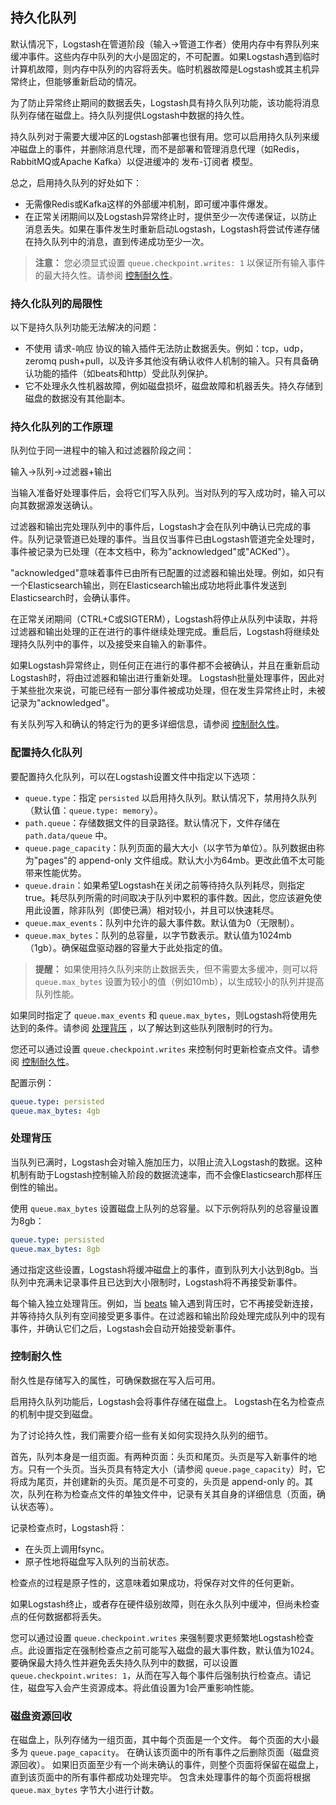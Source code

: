 ## 持久化队列

默认情况下，Logstash在管道阶段（输入→管道工作者）使用内存中有界队列来缓冲事件。这些内存中队列的大小是固定的，不可配置。如果Logstash遇到临时计算机故障，则内存中队列的内容将丢失。临时机器故障是Logstash或其主机异常终止，但能够重新启动的情况。

为了防止异常终止期间的数据丢失，Logstash具有持久队列功能，该功能将消息队列存储在磁盘上。持久队列提供Logstash中数据的持久性。

持久队列对于需要大缓冲区的Logstash部署也很有用。您可以启用持久队列来缓冲磁盘上的事件，并删除消息代理，而不是部署和管理消息代理（如Redis，RabbitMQ或Apache Kafka）以促进缓冲的 发布-订阅者 模型。

总之，启用持久队列的好处如下：

- 无需像Redis或Kafka这样的外部缓冲机制，即可缓冲事件爆发。
- 在正常关闭期间以及Logstash异常终止时，提供至少一次传递保证，以防止消息丢失。如果在事件发生时重新启动Logstash，Logstash将尝试传递存储在持久队列中的消息，直到传递成功至少一次。

> **注意：**
> 您必须显式设置 `queue.checkpoint.writes: 1` 以保证所有输入事件的最大持久性。请参阅 [控制耐久性](#控制耐久性)。

### 持久化队列的局限性

以下是持久队列功能无法解决的问题：

- 不使用 请求-响应 协议的输入插件无法防止数据丢失。例如：tcp，udp，zeromq push+pull，以及许多其他没有确认收件人机制的输入。只有具备确认功能的插件（如beats和http）受此队列保护。
- 它不处理永久性机器故障，例如磁盘损坏，磁盘故障和机器丢失。持久存储到磁盘的数据没有其他副本。

### 持久化队列的工作原理

队列位于同一进程中的输入和过滤器阶段之间：

输入→队列→过滤器+输出

当输入准备好处理事件后，会将它们写入队列。当对队列的写入成功时，输入可以向其数据源发送确认。

过滤器和输出完处理队列中的事件后，Logstash才会在队列中确认已完成的事件。队列记录管道已处理的事件。当且仅当事件已由Logstash管道完全处理时，事件被记录为已处理（在本文档中，称为"acknowledged"或"ACKed"）。

"acknowledged"意味着事件已由所有已配置的过滤器和输出处理。例如，如只有一个Elasticsearch输出，则在Elasticsearch输出成功地将此事件发送到Elasticsearch时，会确认事件。

在正常关闭期间（CTRL+C或SIGTERM），Logstash将停止从队列中读取，并将过滤器和输出处理的正在进行的事件继续处理完成。重启后，Logstash将继续处理持久队列中的事件，以及接受来自输入的新事件。

如果Logstash异常终止，则任何正在进行的事件都不会被确认，并且在重新启动Logstash时，将由过滤器和输出进行重新处理。 Logstash批量处理事件，因此对于某些批次来说，可能已经有一部分事件被成功处理，但在发生异常终止时，未被记录为"acknowledged"。

有关队列写入和确认的特定行为的更多详细信息，请参阅 [控制耐久性](#控制耐久性)。

### 配置持久化队列

要配置持久化队列，可以在Logstash设置文件中指定以下选项：

- `queue.type`：指定 `persisted` 以启用持久队列。默认情况下，禁用持久队列（默认值：`queue.type: memory`）。
- `path.queue`：存储数据文件的目录路径。默认情况下，文件存储在 `path.data/queue` 中。
- `queue.page_capacity`：队列页面的最大大小（以字节为单位）。队列数据由称为"pages"的 append-only 文件组成。默认大小为64mb。更改此值不太可能带来性能优势。
- `queue.drain`：如果希望Logstash在关闭之前等待持久队列耗尽，则指定true。耗尽队列所需的时间取决于队列中累积的事件数。因此，您应该避免使用此设置，除非队列（即使已满）相对较小，并且可以快速耗尽。
- `queue.max_events`：队列中允许的最大事件数。默认值为0（无限制）。
- `queue.max_bytes`：队列的总容量，以字节数表示。默认值为1024mb（1gb）。确保磁盘驱动器的容量大于此处指定的值。

> **提醒：**
> 如果使用持久队列来防止数据丢失，但不需要太多缓冲，则可以将 `queue.max_bytes` 设置为较小的值（例如10mb），以生成较小的队列并提高队列性能。
>

如果同时指定了 `queue.max_events` 和 `queue.max_bytes`，则Logstash将使用先达到的条件。请参阅 [处理背压](#处理背压) ，以了解达到这些队列限制时的行为。

您还可以通过设置 `queue.checkpoint.writes` 来控制何时更新检查点文件。请参阅 [控制耐久性](#控制耐久性)。

配置示例：

```yaml
queue.type: persisted
queue.max_bytes: 4gb
```

### 处理背压

当队列已满时，Logstash会对输入施加压力，以阻止流入Logstash的数据。这种机制有助于Logstash控制输入阶段的数据流速率，而不会像Elasticsearch那样压倒性的输出。

使用 `queue.max_bytes` 设置磁盘上队列的总容量。以下示例将队列的总容量设置为8gb：

```yaml
queue.type: persisted
queue.max_bytes: 8gb
```

通过指定这些设置，Logstash将缓冲磁盘上的事件，直到队列大小达到8gb。当队列中充满未记录事件且已达到大小限制时，Logstash将不再接受新事件。

每个输入独立处理背压。例如，当 [beats](../17-Input-plugins/beats.md) 输入遇到背压时，它不再接受新连接，并等待持久队列有空间接受更多事件。在过滤器和输出阶段处理完成队列中的现有事件，并确认它们之后，Logstash会自动开始接受新事件。

### 控制耐久性

耐久性是存储写入的属性，可确保数据在写入后可用。

启用持久队列功能后，Logstash会将事件存储在磁盘上。 Logstash在名为检查点的机制中提交到磁盘。

为了讨论持久性，我们需要介绍一些有关如何实现持久队列的细节。

首先，队列本身是一组页面。有两种页面：头页和尾页。头页是写入新事件的地方。只有一个头页。当头页具有特定大小（请参阅 `queue.page_capacity`）时，它将成为尾页，并创建新的头页。尾页是不可变的，头页是 append-only 的。其次，队列在称为检查点文件的单独文件中，记录有关其自身的详细信息（页面，确认状态等）。

记录检查点时，Logstash将：

- 在头页上调用fsync。
- 原子性地将磁盘写入队列的当前状态。

检查点的过程是原子性的，这意味着如果成功，将保存对文件的任何更新。

如果Logstash终止，或者存在硬件级别故障，则在永久队列中缓冲，但尚未检查点的任何数据都将丢失。

您可以通过设置 `queue.checkpoint.writes` 来强制要求更频繁地Logstash检查点。此设置指定在强制检查点之前可能写入磁盘的最大事件数，默认值为1024。要确保最大持久性并避免丢失持久队列中的数据，可以设置 `queue.checkpoint.writes: 1`，从而在写入每个事件后强制执行检查点。请记住，磁盘写入会产生资源成本。将此值设置为1会严重影响性能。

### 磁盘资源回收

在磁盘上，队列存储为一组页面，其中每个页面是一个文件。 每个页面的大小最多为 `queue.page_capacity`。 在确认该页面中的所有事件之后删除页面（磁盘资源回收）。 如果旧页面至少有一个尚未确认的事件，则整个页面将保留在磁盘上，直到该页面中的所有事件都成功处理完毕。 包含未处理事件的每个页面将根据 `queue.max_bytes` 字节大小进行计数。